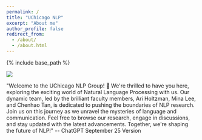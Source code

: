 ```yaml
---
permalink: /
title: "UChicago NLP"
excerpt: "About me"
author_profile: false
redirect_from: 
  - /about/
  - /about.html
---
```


{% include base_path %}

<!-- center the image -->
<p class="main-image">
  <img src="{{ base_path }}/images/uchicago-stable-diffusion.png"/>
</p>

<!-- TODO/@chenhao -->
<!-- TODO/@ari -->
<!-- TODO/@mina -->

"Welcome to the UChicago NLP Group! 🌟 We're thrilled to have you here, exploring the exciting world of Natural Language Processing with us. Our dynamic team, led by the brilliant faculty members, Ari Holtzman, Mina Lee, and Chenhao Tan, is dedicated to pushing the boundaries of NLP research. Join us on this journey as we unravel the mysteries of language and communication. Feel free to browse our research, engage in discussions, and stay updated with the latest advancements. Together, we're shaping the future of NLP!" -- ChatGPT September 25 Version
